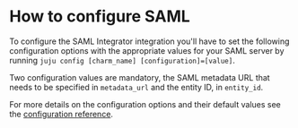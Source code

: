 # How to configure SAML

To configure the SAML Integrator integration you'll have to set the following configuration options with the appropriate values for your SAML server by running `juju config [charm_name] [configuration]=[value]`.

Two configuration values are mandatory, the SAML metadata URL that needs to be specified in `metadata_url` and the entity ID, in `entity_id`.

For more details on the configuration options and their default values see the [configuration reference](https://charmhub.io/saml-integrator/configuration).
